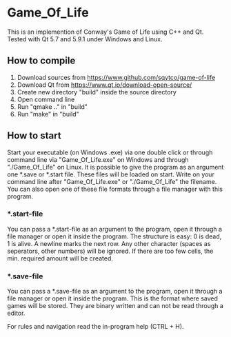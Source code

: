 # Game_Of_Life
This is an implemention of Conway's Game of Life using C++ and Qt. Tested with Qt 5.7 and 5.9.1 under Windows and Linux.

## How to compile
1. Download sources from https://www.github.com/sqytco/game-of-life
2. Download Qt from https://www.qt.io/download-open-source/
3. Create new directory "build" inside the source directory
4. Open command line
5. Run "qmake .." in "build"
6. Run "make" in "build"

## How to start
Start your executable (on Windows .exe) via one double click or through command line via "Game_Of_Life.exe" on Windows and through "./Game_Of_Life" on Linux.
It is possible to give the program as an argument one *.save or *.start file. These files will be loaded on start. Write on your command line after "Game_Of_Life.exe" or "./Game_Of_Life" the filename.
You can also open one of these file formats through a file manager with this program.

### *.start-file
You can pass a *.start-file as an argument to the program, open it through a file manager or open it inside the program.
The structure is easy: 0 is dead, 1 is alive. A newline marks the next row. Any other character (spaces as seperators, other numbers) will be ignored. If there are too few cells, the min. required amount will be created.

### *.save-file
You can pass a *.save-file as an argument to the program, open it through a file manager or open it inside the program.
This is the format where saved games will be stored. They are binary written and can not be read through a editor.

For rules and navigation read the in-program help (CTRL + H).

